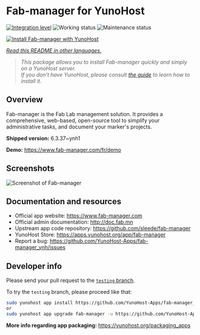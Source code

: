 <!--
N.B.: This README was automatically generated by <https://github.com/YunoHost/apps/tree/master/tools/readme_generator>
It shall NOT be edited by hand.
-->

# Fab-manager for YunoHost

[![Integration level](https://apps.yunohost.org/badge/integration/fab-manager)](https://ci-apps.yunohost.org/ci/apps/fab-manager/)
![Working status](https://apps.yunohost.org/badge/state/fab-manager)
![Maintenance status](https://apps.yunohost.org/badge/maintained/fab-manager)

[![Install Fab-manager with YunoHost](https://install-app.yunohost.org/install-with-yunohost.svg)](https://install-app.yunohost.org/?app=fab-manager)

*[Read this README in other languages.](./ALL_README.md)*

> *This package allows you to install Fab-manager quickly and simply on a YunoHost server.*  
> *If you don't have YunoHost, please consult [the guide](https://yunohost.org/install) to learn how to install it.*

## Overview

Fab-manager is the Fab Lab management solution. It provides a comprehensive, web-based, open-source tool to simplify your administrative tasks, and document your marker's projects.


**Shipped version:** 6.3.37~ynh1

**Demo:** <https://www.fab-manager.com/fr/demo>

## Screenshots

![Screenshot of Fab-manager](./doc/screenshots/dashboard-mockup.webp)

## Documentation and resources

- Official app website: <https://www.fab-manager.com>
- Official admin documentation: <http://doc.fab.mn>
- Upstream app code repository: <https://github.com/sleede/fab-manager>
- YunoHost Store: <https://apps.yunohost.org/app/fab-manager>
- Report a bug: <https://github.com/YunoHost-Apps/fab-manager_ynh/issues>

## Developer info

Please send your pull request to the [`testing` branch](https://github.com/YunoHost-Apps/fab-manager_ynh/tree/testing).

To try the `testing` branch, please proceed like that:

```bash
sudo yunohost app install https://github.com/YunoHost-Apps/fab-manager_ynh/tree/testing --debug
or
sudo yunohost app upgrade fab-manager -u https://github.com/YunoHost-Apps/fab-manager_ynh/tree/testing --debug
```

**More info regarding app packaging:** <https://yunohost.org/packaging_apps>
